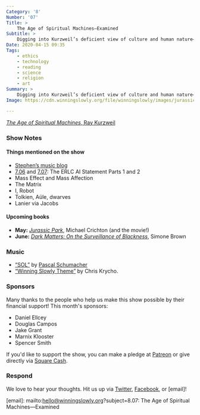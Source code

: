 ```yaml
---
Category: '8'
Number: '07'
Title: >
    The Age of Spiritual Machines—Examined
Subtitle: >
    Digging into Kurzweil’s deficient view of culture and human nature—from sex and family to epistemology and human dignity.
Date: 2020-04-15 09:35
Tags:
    - ethics
    - technology
    - reading
    - science
    - religion
    - art
Summary: >
    Digging into Kurzweil’s deficient view of culture and human nature—from sex and family to epistemology and human dignity.
Image: https://cdn.winningslowly.org/file/winningslowly/images/jurassic-park.jpg

---
```


[<cite>The Age of Spiritual Machines</cite>, Ray Kurzweil](https://www.alibris.com/The-Age-of-Spiritual-Machines-Ray-Kurzweil-PhD/book/167799)

### Show Notes

#### Things mentioned on the show

- [Stephen’s music blog](https://independentclauses.com)
- [7.06](https://winningslowly.org/7.06/) and [7.07](https://winningslowly.org/7.07/): The ERLC AI Statement Parts 1 and 2
- Mass Effect and Mass Affection
- The Matrix
- I, Robot
- Tolkien, Aüle, dwarves
- Lanier via Jacobs

#### Upcoming books

- **May:** [<cite>Jurassic Park</cite>](https://www.alibris.com/Jurassic-Park-Michael-Crichton/book/3483033), Michael Crichton (and the movie!)
- **June:** [<cite>Dark Matters: On the Surveillance of Blackness</cite>](https://www.alibris.com/Dark-Matters-On-the-Surveillance-of-Blackness-Simone-Browne/book/32087130), Simone Brown

### Music

* [“SOL”](https://open.spotify.com/track/1WelRkfJWRUaitrogpQbjt?si=wgCp2IPkThqConHlt68S9w) by [Pascal Schumacher](https://www.pascalschumacher.com)
* [“Winning Slowly Theme”](https://soundcloud.com/chriskrycho/winning-slowly) by Chris Krycho.

### Sponsors

Many thanks to the people who help us make this show possible by their financial support! This month's sponsors:

* Daniel Ellcey
* Douglas Campos
* Jake Grant
* Marnix Klooster
* Spencer Smith

If you'd like to support the show, you can make a pledge at <a href='https://www.patreon.com/winningslowly' rel='payment'>Patreon</a> or give directly via [Square Cash](https://cash.me/$winningslowly).

### Respond

We love to hear your thoughts. Hit us up via [Twitter](https://www.twitter.com/winningslowly), [Facebook](https://www.facebook.com/winningslowlypodcast), or [email]!

[email]: mailto:hello@winningslowly.org?subject=8.07: The Age of Spiritual Machines—Examined
